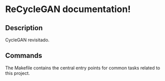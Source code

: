 # ReCycleGAN documentation!

## Description

CycleGAN revisitado.

## Commands

The Makefile contains the central entry points for common tasks related to this project.

